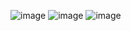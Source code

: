 ![image](https://github.com/xautik/Layered-Button/assets/106868727/932d7b86-adc8-4da9-8e29-5d73a26d65d6)
![image](https://github.com/xautik/Layered-Button/assets/106868727/0be7f93c-1fc6-45db-ab71-2efdd7d23352)
![image](https://github.com/xautik/Layered-Button/assets/106868727/da9547ac-7bad-4bc1-8506-2c22550163b1)

